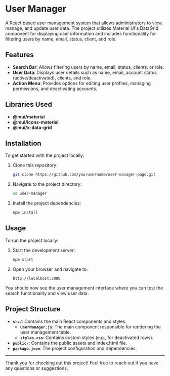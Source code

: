 # User Manager

A React based user management system that allows administrators to view, manage, and update user data. The project utilizes Material UI's DataGrid component for displaying user information and includes functionality for filtering users by name, email, status, client, and role.

## Features

- **Search Bar**: Allows filtering users by name, email, status, clients, or role.
- **User Data**: Displays user details such as name, email, account status (active/deactivated), clients, and role.
- **Action Menu**: Provides options for editing user profiles, managing permissions, and deactivating accounts.



## Libraries Used

- **@mui/material**
- **@mui/icons-material**
- **@mui/x-data-grid**

## Installation

To get started with the project locally:

1. Clone this repository:
    ```bash
    git clone https://github.com/yourusername/user-manager-page.git
    ```

2. Navigate to the project directory:
    ```bash
    cd user-manager
    ```

3. Install the project dependencies:
    ```bash
    npm install
    ```

## Usage

To run the project locally:

1. Start the development server:
    ```bash
    npm start
    ```

2. Open your browser and navigate to:
    ```
    http://localhost:3000
    ```

You should now see the user management interface where you can test the search functionality and view user data.

## Project Structure

- **`src/`**: Contains the main React components and styles.
    - **`UserManager.js`**: The main component responsible for rendering the user management table.
    - **`styles.css`**: Contains custom styles (e.g., for deactivated rows).
- **`public/`**: Contains the public assets and index.html file.
- **`package.json`**: The project configuration and dependencies.

---
Thank you for checking out this project! Feel free to reach out if you have any questions or suggestions.
